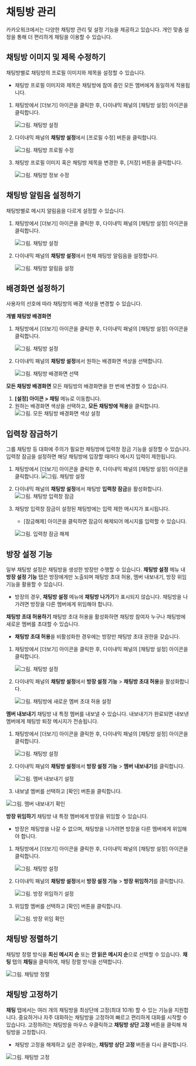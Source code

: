 # 채팅방 관리

카카오워크에서는 다양한 채팅방 관리 및 설정 기능을 제공하고 있습니다. 개인 맞춤 설정을 통해 더 편리하게 채팅을 이용할 수 있습니다.

## 채팅방 이미지 및 제목 수정하기

채팅방별로 채팅방의 프로필 이미지와 제목을 설정할 수 있습니다.

* 채팅방 프로필 이미지와 제목은 채팅방에 참여 중인 모든 멤버에게 동일하게 적용됩니다.

1.  채팅방에서 \[더보기] 아이콘을 클릭한 후, 다이내믹 패널의 \[채팅방 설정] 아이콘을 클릭합니다.

    ![그림. 채팅방 설정](../4%20%E1%84%8E%E1%85%A2%E1%84%90%E1%85%B5%E1%86%BC%2050885c976659493196d7eef798e4e05b/Untitled%2012.png)
2.  다이내믹 패널의 **채팅방 설정**에서 \[프로필 수정] 버튼을 클릭합니다.

    ![그림. 채팅방 프로필 수정](../4%20%E1%84%8E%E1%85%A2%E1%84%90%E1%85%B5%E1%86%BC%2050885c976659493196d7eef798e4e05b/%EC%B1%84%ED%8C%85%EB%B0%A9\_%ED%94%84%EB%A1%9C%ED%95%84\_%EC%88%98%EC%A0%95.png)
3.  채팅방 프로필 이미지 혹은 채팅방 제목을 변경한 후, \[저장] 버튼을 클릭합니다.

    ![그림. 채팅방 정보 수정](../4%20%E1%84%8E%E1%85%A2%E1%84%90%E1%85%B5%E1%86%BC%2050885c976659493196d7eef798e4e05b/%EC%B1%84%ED%8C%85%EB%B0%A9\_%EC%A0%9C%EB%AA%A9\_%EB%B3%80%EA%B2%BD.png)

## 채팅방 알림음 설정하기

채팅방별로 메시지 알림음을 다르게 설정할 수 있습니다.

1.  채팅방에서 \[더보기] 아이콘을 클릭한 후, 다이내믹 패널의 \[채팅방 설정] 아이콘을 클릭합니다.

    ![그림. 채팅방 설정](../4%20%E1%84%8E%E1%85%A2%E1%84%90%E1%85%B5%E1%86%BC%2050885c976659493196d7eef798e4e05b/Untitled%2012.png)
2.  다이내믹 패널의 **채팅방 설정**에서 현재 채팅방 알림음을 설정합니다.

    ![그림. 채팅방 알림음 설정](../4%20%E1%84%8E%E1%85%A2%E1%84%90%E1%85%B5%E1%86%BC%2050885c976659493196d7eef798e4e05b/%EC%B1%84%ED%8C%85%EB%B0%A9\_%EC%95%8C%EB%A6%BC%EC%9D%8C\_%EC%84%A4%EC%A0%95.png)

## 배경화면 설정하기

사용자의 선호에 따라 채팅방의 배경 색상을 변경할 수 있습니다.

**개별 채팅방 배경화면**

1.  채팅방에서 \[더보기] 아이콘을 클릭한 후, 다이내믹 패널의 \[채팅방 설정] 아이콘을 클릭합니다.

    ![그림. 채팅방 설정](../4%20%E1%84%8E%E1%85%A2%E1%84%90%E1%85%B5%E1%86%BC%2050885c976659493196d7eef798e4e05b/Untitled%2012.png)
2.  다이내믹 패널의 **채팅방 설정**에서 원하는 배경화면 색상을 선택합니다.

    ![그림. 채팅방 배경화면 선택](../4%20%E1%84%8E%E1%85%A2%E1%84%90%E1%85%B5%E1%86%BC%2050885c976659493196d7eef798e4e05b/%EC%B1%84%ED%8C%85%EB%B0%A9\_%EB%B0%B0%EA%B2%BD%ED%99%94%EB%A9%B4\_%EC%84%A0%ED%83%9D.png)

**모든 채팅방 배경화면** 모든 채팅방의 배경화면을 한 번에 변경할 수 있습니다.

1. **\[설정] 아이콘 > 채팅** 메뉴로 이동합니다.
2. 원하는 배경화면 색상을 선택하고, **모든 채팅방에 적용**을 클릭합니다. ![그림. 모든 채팅방 배경화면 색상 설정](../4%20%E1%84%8E%E1%85%A2%E1%84%90%E1%85%B5%E1%86%BC%2050885c976659493196d7eef798e4e05b/%EB%AA%A8%EB%93%A0\_%EC%B1%84%ED%8C%85%EB%B0%A9\_%EB%B0%B0%EA%B2%BD%ED%99%94%EB%A9%B4\_%EC%83%89%EC%83%81\_%EC%84%A4%EC%A0%95.png)

## 입력창 잠금하기

그룹 채팅방 등 대화에 주의가 필요한 채팅방에 입력창 잠금 기능을 설정할 수 있습니다. 입력창 잠금을 설정하면 해당 채팅방에 입장할 때마다 메시지 입력이 제한됩니다.

1. 채팅방에서 \[더보기] 아이콘을 클릭한 후, 다이내믹 패널의 \[채팅방 설정] 아이콘을 클릭합니다. ![그림. 채팅방 설정](../4%20%E1%84%8E%E1%85%A2%E1%84%90%E1%85%B5%E1%86%BC%2050885c976659493196d7eef798e4e05b/Untitled%2012.png)
2. 다이내믹 패널의 **채팅방 설정**에서 채팅방 **입력창 잠금**을 활성화합니다. ![그림. 채팅방 입력창 잠금](../4%20%E1%84%8E%E1%85%A2%E1%84%90%E1%85%B5%E1%86%BC%2050885c976659493196d7eef798e4e05b/%EC%B1%84%ED%8C%85%EB%B0%A9\_%EC%9E%85%EB%A0%A5%EC%B0%BD\_%EC%9E%A0%EA%B8%88.png)
3.  채팅방 입력창 잠금이 설정된 채팅방에는 입력 제한 메시지가 표시됩니다.

    * \[잠금해제] 아이콘을 클릭하면 잠금이 해제되어 메시지를 입력할 수 있습니다.

    ![그림. 입력창 잠금 해제](../4%20%E1%84%8E%E1%85%A2%E1%84%90%E1%85%B5%E1%86%BC%2050885c976659493196d7eef798e4e05b/Untitled%2013.png)

## 방장 설정 기능

일부 채팅방 설정은 채팅방을 생성한 방장만 수행할 수 있습니다. **채팅방 설정** 메뉴 내 **방장 설정 기능** 탭은 방장에게만 노출되며 채팅방 초대 허용, 멤버 내보내기, 방장 위임 기능을 활용할 수 있습니다.

* 방장의 경우, **채팅방 설정** 메뉴에 **채팅방 나가기**가 표시되지 않습니다. 채팅방을 나가려면 방장을 다른 멤버에게 위임해야 합니다.

**채팅방 초대 허용하기** 채팅방 초대 허용을 활성화하면 채팅방 참여자 누구나 채팅방에 새로운 멤버를 초대할 수 있습니다.

* **채팅방 초대 허용**을 비활성화한 경우에는 방장만 채팅방 초대 권한을 갖습니다.

1.  채팅방에서 \[더보기] 아이콘을 클릭한 후, 다이내믹 패널의 \[채팅방 설정] 아이콘을 클릭합니다.

    ![그림. 채팅방 설정](../4%20%E1%84%8E%E1%85%A2%E1%84%90%E1%85%B5%E1%86%BC%2050885c976659493196d7eef798e4e05b/Untitled%2012.png)
2.  다이내믹 패널의 **채팅방 설정**에서 **방장 설정 기능** > **채팅방 초대 허용**을 활성화합니다.

    ![그림. 채팅방에 새로운 멤버 초대 허용 설정](../4%20%E1%84%8E%E1%85%A2%E1%84%90%E1%85%B5%E1%86%BC%2050885c976659493196d7eef798e4e05b/%EC%B1%84%ED%8C%85%EB%B0%A9%EC%97%90\_%EC%83%88%EB%A1%9C%EC%9A%B4\_%EB%A9%A4%EB%B2%84\_%EC%B4%88%EB%8C%80\_%ED%97%88%EC%9A%A9\_%EC%84%A4%EC%A0%95.png)

**멤버 내보내기** 채팅방 내 특정 멤버를 내보낼 수 있습니다. 내보내기가 완료되면 내보낸 멤버에게 채팅방 퇴장 메시지가 전송됩니다.

1.  채팅방에서 \[더보기] 아이콘을 클릭한 후, 다이내믹 패널의 \[채팅방 설정] 아이콘을 클릭합니다.

    ![그림. 채팅방 설정](../4%20%E1%84%8E%E1%85%A2%E1%84%90%E1%85%B5%E1%86%BC%2050885c976659493196d7eef798e4e05b/Untitled%2012.png)
2.  다이내믹 패널의 **채팅방 설정**에서 **방장 설정 기능** > **멤버 내보내기**를 클릭합니다.

    ![그림. 멤버 내보내기 설정](../4%20%E1%84%8E%E1%85%A2%E1%84%90%E1%85%B5%E1%86%BC%2050885c976659493196d7eef798e4e05b/%EB%A9%A4%EB%B2%84\_%EB%82%B4%EB%B3%B4%EB%82%B4%EA%B8%B0\_%EC%84%A4%EC%A0%95.png)
3. 내보낼 멤버를 선택하고 \[확인] 버튼을 클릭합니다.

![그림. 멤버 내보내기 확인](../4%20%E1%84%8E%E1%85%A2%E1%84%90%E1%85%B5%E1%86%BC%2050885c976659493196d7eef798e4e05b/Untitled%2014.png)

**방장 위임하기** 채팅방 내 특정 멤버에게 방장을 위임할 수 있습니다.

* 방장은 채팅방을 나갈 수 없으며, 채팅방을 나가려면 방장을 다른 멤버에게 위임해야 합니다.

1.  채팅방에서 \[더보기] 아이콘을 클릭한 후, 다이내믹 패널의 \[채팅방 설정] 아이콘을 클릭합니다.

    ![그림. 채팅방 설정](../4%20%E1%84%8E%E1%85%A2%E1%84%90%E1%85%B5%E1%86%BC%2050885c976659493196d7eef798e4e05b/Untitled%2012.png)
2.  다이내믹 패널의 **채팅방 설정**에서 **방장 설정 기능** > **방장 위임하기**를 클릭합니다.

    ![그림. 방장 위임하기 설정](../4%20%E1%84%8E%E1%85%A2%E1%84%90%E1%85%B5%E1%86%BC%2050885c976659493196d7eef798e4e05b/%EB%B0%A9%EC%9E%A5\_%EC%9C%84%EC%9E%84%ED%95%98%EA%B8%B0\_%EC%84%A4%EC%A0%95.png)
3.  위임할 멤버를 선택하고 \[확인] 버튼을 클릭합니다.

    ![그림. 방장 위임 확인](../4%20%E1%84%8E%E1%85%A2%E1%84%90%E1%85%B5%E1%86%BC%2050885c976659493196d7eef798e4e05b/Untitled%2015.png)

## 채팅방 정렬하기

채팅방 정렬 방식을 **최신 메시지 순** 또는 **안 읽은 메시지 순**으로 선택할 수 있습니다. **채팅** 탭의 **채팅**을 클릭하여, 채팅 정렬 방식을 선택합니다.

![그림. 채팅방 정렬](../4%20%E1%84%8E%E1%85%A2%E1%84%90%E1%85%B5%E1%86%BC%2050885c976659493196d7eef798e4e05b/Untitled%2016.png)

## 채팅방 고정하기

**채팅** 탭에서는 여러 개의 채팅방을 최상단에 고정(최대 10개) 할 수 있는 기능을 지원합니다. 중요하거나 자주 대화하는 채팅방을 고정하여 빠르고 편리하게 대화를 시작할 수 있습니다. 고정하려는 채팅방을 마우스 우클릭하고 **채팅방 상단 고정** 버튼을 클릭해 채팅방을 고정합니다.

* 채팅방 고정을 해제하고 싶은 경우에는, **채팅방 상단 고정** 버튼을 다시 클릭합니다.

![그림. 채팅방 고정](../4%20%E1%84%8E%E1%85%A2%E1%84%90%E1%85%B5%E1%86%BC%2050885c976659493196d7eef798e4e05b/Untitled%2017.png)
